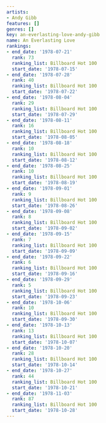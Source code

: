 ```yaml
---
artists:
- Andy Gibb
features: []
genres: []
key: an-everlasting-love-andy-gibb
name: An Everlasting Love
rankings:
- end_date: '1978-07-21'
  rank: 73
  ranking_list: Billboard Hot 100
  start_date: '1978-07-15'
- end_date: '1978-07-28'
  rank: 40
  ranking_list: Billboard Hot 100
  start_date: '1978-07-22'
- end_date: '1978-08-04'
  rank: 29
  ranking_list: Billboard Hot 100
  start_date: '1978-07-29'
- end_date: '1978-08-11'
  rank: 16
  ranking_list: Billboard Hot 100
  start_date: '1978-08-05'
- end_date: '1978-08-18'
  rank: 10
  ranking_list: Billboard Hot 100
  start_date: '1978-08-12'
- end_date: '1978-08-25'
  rank: 10
  ranking_list: Billboard Hot 100
  start_date: '1978-08-19'
- end_date: '1978-09-01'
  rank: 9
  ranking_list: Billboard Hot 100
  start_date: '1978-08-26'
- end_date: '1978-09-08'
  rank: 8
  ranking_list: Billboard Hot 100
  start_date: '1978-09-02'
- end_date: '1978-09-15'
  rank: 7
  ranking_list: Billboard Hot 100
  start_date: '1978-09-09'
- end_date: '1978-09-22'
  rank: 6
  ranking_list: Billboard Hot 100
  start_date: '1978-09-16'
- end_date: '1978-09-29'
  rank: 5
  ranking_list: Billboard Hot 100
  start_date: '1978-09-23'
- end_date: '1978-10-06'
  rank: 10
  ranking_list: Billboard Hot 100
  start_date: '1978-09-30'
- end_date: '1978-10-13'
  rank: 13
  ranking_list: Billboard Hot 100
  start_date: '1978-10-07'
- end_date: '1978-10-20'
  rank: 28
  ranking_list: Billboard Hot 100
  start_date: '1978-10-14'
- end_date: '1978-10-27'
  rank: 44
  ranking_list: Billboard Hot 100
  start_date: '1978-10-21'
- end_date: '1978-11-03'
  rank: 87
  ranking_list: Billboard Hot 100
  start_date: '1978-10-28'
---
```


